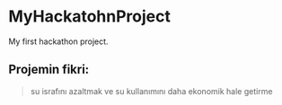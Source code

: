 # MyHackatohnProject
My first hackathon project.

## Projemin fikri:
> su israfını azaltmak ve su kullanımını daha ekonomik hale getirme